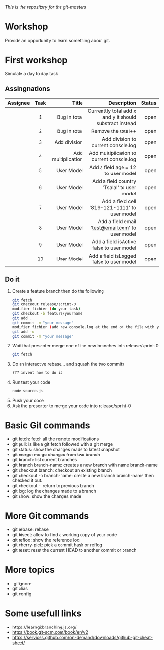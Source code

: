 _This is the repository for the git-masters_

# Workshop
Provide an opportunity to learn something about git. 

# First workshop
Simulate a day to day task

## Assingnations

| Assignee         | Task           | Title              | Description                                              | Status |
| -------------    |:-------------: | -----:             | -----:                                                   | -----: |
| | 1 			       | Bug in total       | Currenttly total add x and y it should substract instead | open |
| | 2              | Bug in total       | Remove the total++                                       | open |
| | 3              | Add division       | Add division to current console.log                      | open |
| | 4              | Add multiplication | Add multiplication to current console.log                | open |
| | 5              | User Model         | Add a field age = 12 to user model                       | open |
| | 6              | User Model         | Add a field country 'Tsalal' to user model               | open |
| | 7              | User Model         | Add a field cell '819-121-1111' to user model            | open |
| | 8              | User Model         | Add a field email 'test@email.com' to user model         | open |
| | 9              | User Model         | Add a field isActive false to user model                 | open |
| | 10             | User Model         | Add a field isLogged false to user model                 | open |

## Do it

1. Create a feature branch then do the following
    ```sh
    git fetch
    git checkout release/sprint-0
    modifier fichier (do your task)
    git checkout -b feature/yourname
    git add .
    git commit -m "your message"
    modifier fichier (add new console.log at the end of the file with your name)
    git add -u
    git commit -m "your message"
    ```
2. Wait that presenter merge one of the new branches into release/sprint-0
    ```sh
    git fetch
    ```
3. Do an interactive rebase... and squash the two commits
    ```sh
    ??? invent how to do it
    ```
4. Run test your code
    ```sh
    node source.js
    ```
5. Push your code
6. Ask the presenter to merge your code into release/sprint-0

# Basic Git commands
* git fetch: fetch all the remote modifications
* git pull: is like a git fetch followed with a git merge
* git status: show the changes made to latest snapshot 
* git merge: merge changes from two branch
* git branch: list current branches
* git branch branch-name: creates a new branch with name branch-name
* git checkout branch: checkout an existing branch
* git checkout -b branch-name: create a new branch branch-name then checked it out.
* git checkout -: return to previous branch
* git log: log the changes made to a branch 
* git show: show the changes made

# More Git commands
* git rebase: rebase 
* git bisect: allow to find a working copy of your code
* git reflog: show the reference log
* git cherry-pick: pick a commit hash or reflog
* git reset: reset the current HEAD to another commit or branch

# More topics
* .gitignore
* git alias
* git config

# Some usefull links
* https://learngitbranching.js.org/
* https://book.git-scm.com/book/en/v2
* https://services.github.com/on-demand/downloads/github-git-cheat-sheet/


